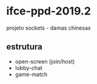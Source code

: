 # ifce-ppd-2019.2

projeto sockets - damas chinesas

## estrutura

- open-screen (join/host)
- lobby-chat
- game-match
